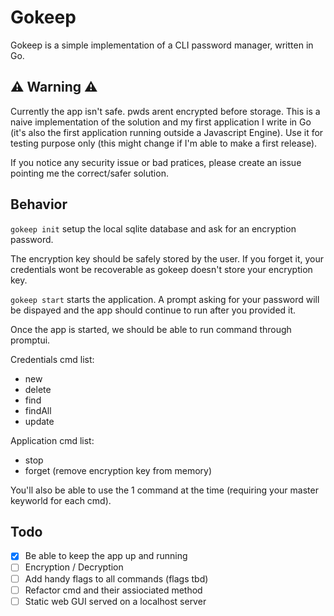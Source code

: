 # Gokeep

Gokeep is a simple implementation of a CLI password manager, written in Go.

## ⚠️ Warning ⚠️

Currently the app isn't safe. pwds arent encrypted before storage. 
This is a naive implementation of the solution and my first application I write in Go (it's also the first application running outside a Javascript Engine).
Use it for testing purpose only (this might change if I'm able to make a first release).

If you notice any security issue or bad pratices, please create an issue pointing me the correct/safer solution. 

## Behavior

`gokeep init` setup the local sqlite database and ask for an encryption password. 

The encryption key should be safely stored by the user. If you forget it, your credentials wont be recoverable as gokeep doesn't store your encryption key.

`gokeep start` starts the application. A prompt asking for your password will be dispayed and the app should continue to run after you provided it. 

Once the app is started, we should be able to run command through promptui. 

Credentials cmd list: 

- new
- delete
- find
- findAll
- update

Application cmd list:

- stop
- forget (remove encryption key from memory)

You'll also be able to use the 1 command at the time (requiring your master keyworld for each cmd).

## Todo 

- [x] Be able to keep the app up and running
- [ ] Encryption / Decryption 
- [ ] Add handy flags to all commands (flags tbd)
- [ ] Refactor cmd and their assiociated method
- [ ] Static web GUI served on a localhost server